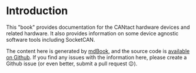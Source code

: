 # Introduction

This "book" provides documentation for the CANtact hardware devices and related hardware.
It also provides information on some device agnostic software tools including SocketCAN. 

The content here is generated by [mdBook](https://github.com/rust-lang/mdBook), and the
source code is [available on Github](https://github.com/linklayer/cantact-book). 
If you find any issues with the information here, please create a Github issue 
(or even better, submit a pull request 😉).
